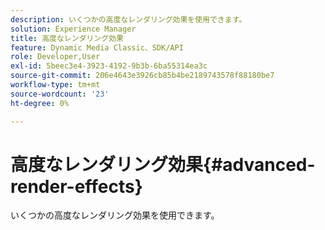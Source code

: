 ```yaml
---
description: いくつかの高度なレンダリング効果を使用できます。
solution: Experience Manager
title: 高度なレンダリング効果
feature: Dynamic Media Classic、SDK/API
role: Developer,User
exl-id: 5beec3e4-3923-4192-9b3b-6ba55314ea3c
source-git-commit: 206e4643e3926cb85b4be2189743578f88180be7
workflow-type: tm+mt
source-wordcount: '23'
ht-degree: 0%

---
```


# 高度なレンダリング効果{#advanced-render-effects}

いくつかの高度なレンダリング効果を使用できます。
